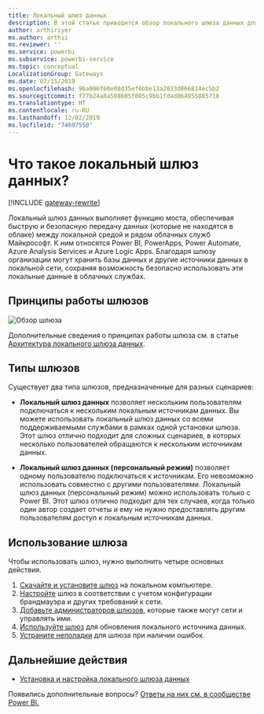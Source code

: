 ```yaml
---
title: Локальный шлюз данных
description: В этой статье приводится обзор локального шлюза данных для Power BI. С его помощью можно работать с источниками данных DirectQuery. Кроме того, этот шлюз можно использовать для обновления облачных наборов данных с локальными данными.
author: arthiriyer
ms.author: arthii
ms.reviewer: ''
ms.service: powerbi
ms.subservice: powerbi-service
ms.topic: conceptual
LocalizationGroup: Gateways
ms.date: 07/15/2019
ms.openlocfilehash: 96a006f60e08d35ef6bbe13a2033d866814ec5b2
ms.sourcegitcommit: f77b24a8a588605f005c9bb1fdad864955885718
ms.translationtype: HT
ms.contentlocale: ru-RU
ms.lasthandoff: 12/02/2019
ms.locfileid: "74697550"
---
```

# <a name="what-is-an-on-premises-data-gateway"></a>Что такое локальный шлюз данных?

[!INCLUDE [gateway-rewrite](includes/gateway-rewrite.md)]

Локальный шлюз данных выполняет функцию моста, обеспечивая быструю и безопасную передачу данных (которые не находятся в облаке) между локальной средой и рядом облачных служб Майкрософт. К ним относятся Power BI, PowerApps, Power Automate, Azure Analysis Services и Azure Logic Apps. Благодаря шлюзу организации могут хранить базы данных и другие источники данных в локальной сети, сохраняя возможность безопасно использовать эти локальные данные в облачных службах.

## <a name="how-the-gateway-works"></a>Принципы работы шлюзов

![Обзор шлюза](media/service-gateway-onprem/on-premises-data-gateway.png)

Дополнительные сведения о принципах работы шлюза см. в статье [Архитектура локального шлюза данных](/data-integration/gateway/service-gateway-onprem-indepth).

## <a name="types-of-gateways"></a>Типы шлюзов

Существует два типа шлюзов, предназначенные для разных сценариев:

* **Локальный шлюз данных** позволяет нескольким пользователям подключаться к нескольким локальным источникам данных. Вы можете использовать локальный шлюз данных со всеми поддерживаемыми службами в рамках одной установки шлюза. Этот шлюз отлично подходит для сложных сценариев, в которых несколько пользователей обращаются к нескольким источникам данных.

* **Локальный шлюз данных (персональный режим)** позволяет одному пользователю подключаться к источникам. Его невозможно использовать совместно с другими пользователями. Локальный шлюз данных (персональный режим) можно использовать только с Power BI. Этот шлюз отлично подходит для тех случаев, когда только один автор создает отчеты и ему не нужно предоставлять другим пользователям доступ к локальным источникам данных.

## <a name="use-a-gateway"></a>Использование шлюза

Чтобы использовать шлюз, нужно выполнить четыре основных действия.

1. [Скачайте и установите шлюз](/data-integration/gateway/service-gateway-install) на локальном компьютере.
1. [Настройте](/data-integration/gateway/service-gateway-app) шлюз в соответствии с учетом конфигурации брандмауэра и других требований к сети.
1. [Добавьте администраторов шлюзов](/data-integration/gateway/service-gateway-manage), которые также могут сети и управлять ими.
1. [Используйте шлюз](service-gateway-sql-tutorial.md) для обновления локального источника данных.
1. [Устраните неполадки](service-gateway-onprem-tshoot.md) для шлюза при наличии ошибок.

## <a name="next-steps"></a>Дальнейшие действия

* [Установка и настройка локального шлюза данных](/data-integration/gateway/service-gateway-install)

Появились дополнительные вопросы? [Ответы на них см. в сообществе Power BI.](https://community.powerbi.com/)
